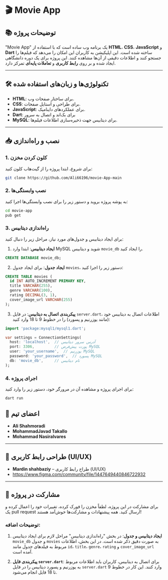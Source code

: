 # 🎬 **Movie App**

## 📚 توضیحات پروژه

"Movie App" یک برنامه وب ساده است که با استفاده از **HTML**، **CSS**، **JavaScript** و **Dart** ساخته شده است. این اپلیکیشن به کاربران این امکان را می‌دهد که فیلم‌ها را جستجو کنند و اطلاعات دقیقی از آن‌ها مشاهده کنند. این پروژه برای یک دوره دانشگاهی ایجاد شده و بر روی **رابط کاربری** و **تعاملات پایه‌ای** تمرکز دارد.

---

## 🛠️ **تکنولوژی‌ها و زبان‌های استفاده شده**

- **HTML**: برای ساختار صفحات وب.
- **CSS**: برای طراحی و استایل صفحات.
- **JavaScript**: برای عملکردهای داینامیک.
- **Dart**: برای بک‌اند و اتصال به سرور
- **MySQL**: برای دیتابیس جهت ذخیره‌سازی اطلاعات فیلم‌ها.

---

## 📥 **نصب و راه‌اندازی**

### 1. کلون کردن مخزن
برای شروع، ابتدا پروژه را از گیت‌هاب کلون کنید:

```bash
git clone https://github.com/Ali66196/movie-App-main
```

### 2. نصب وابستگی‌ها
به پوشه پروژه بروید و دستور زیر را برای نصب وابستگی‌ها اجرا کنید:

```bash
cd movie-app
pub get
```

### 3. راه‌اندازی دیتابیس

برای ایجاد دیتابیس و جدول‌های مورد نیاز، مراحل زیر را دنبال کنید:

1. **ایجاد دیتابیس**: ابتدا وارد MySQL شوید و دیتابیس `movie_db` را ایجاد کنید.

```sql
CREATE DATABASE movie_db;
```

2. **ایجاد جدول**: برای ایجاد جدول `movies`، دستور زیر را اجرا کنید:

```sql
CREATE TABLE movies (
  id INT AUTO_INCREMENT PRIMARY KEY,
  title VARCHAR(255),
  genre VARCHAR(100),
  rating DECIMAL(3, 1),
  cover_image_url VARCHAR(255)
);
```

3. **پیکربندی اتصال به دیتابیس**: در فایل `server.dart`، اطلاعات اتصال به دیتابیس خود (مانند یوزرنیم و پسورد) را در خطوط 9 تا 18 وارد کنید:

```dart
import 'package:mysql1/mysql1.dart';

var settings = ConnectionSettings(
  host: 'localhost',  // آدرس سرور دیتابیس
  port: 3306,         // پورت پیش‌فرض MySQL
  user: 'your_username',  // یوزرنیم MySQL
  password: 'your_password',  // پسورد MySQL
  db: 'movie_db',     // نام دیتابیس
);
```

### 4. اجرای پروژه
برای اجرای پروژه و مشاهده آن در مرورگر خود، دستور زیر را وارد کنید:

```bash
dart run
```

## 👥 **اعضای تیم**


- **Ali Shahmoradi** 
- **MohammadJavad Takallo** 
- **Mohammad Nasiralvares** 

---

## 🎨 **طراحی رابط کاربری (UI/UX)**

- **Mardin shahbaziy** – طراح رابط کاربری (UI/UX)
- https://www.figma.com/community/file/1447649440846722932

---

## 🔧 **مشارکت در پروژه**

برای مشارکت در این پروژه، لطفاً مخزن را فورک کرده، تغییرات خود را اعمال کرده و یک pull request ارسال کنید. همه پیشنهادات و مشارکت‌ها خوش‌آمد هستند!

### توضیحات اضافه:

1. **ایجاد دیتابیس و جدول**: در بخش "راه‌اندازی دیتابیس" مراحل لازم برای ایجاد دیتابیس `movie_db` و جدول `movies` به صورت دقیق ذکر شده است. در این بخش، اطلاعات مربوط به فیلدهای جدول مانند `id`، `title`، `genre`، `rating` و `cover_image_url` آمده است.

2. **پیکربندی فایل `server.dart`**: برای اتصال به دیتابیس، کاربران باید اطلاعات مربوط به یوزرنیم و پسورد دیتابیس را در فایل `server.dart` وارد کنند. این کار در خطوط 9 تا 18 فایل انجام می‌شود.